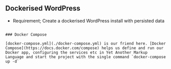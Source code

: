 ## Dockerised WordPress

- Requirement; Create a dockerised WordPress install with persisted data

```

### Docker Compose

[docker-compose.yml](./docker-compose.yml) is our friend here. [Docker Compose](https://docs.docker.com/compose) helps us define and run our Docker app, configuring the services etc in Yet Another Markup Language and start the project with the single command `docker-compose up -d`